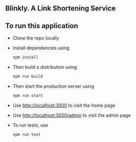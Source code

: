 ## Blinkly. A Link Shortening Service

## To run this application
- Clone the repo locally
- Install dependencies using
  ```bash
  npm install
  ```
- Then build a distribution using
  ```bash
  npm run build
  ```
- Then start the production server using
  ```bash
  npm run start
  ```
- Use [http://localhost:3000](http://localhost:3000) to visit the home page
- Use [http://localhost:3000/admin](http://localhost:3000/admin) to visit the admin page

- To run tests, use
  ```bash
  npm run test
  ```
